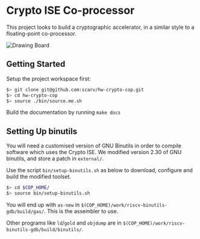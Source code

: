
# Crypto ISE Co-processor

This project looks to build a cryptographic accelerator, in a similar style
to a floating-point co-processor.

![Drawing Board](./docs/diagram/cop-block-diagram.png)

## Getting Started

Setup the project workspace first:

```sh
$> git clone git@github.com:scarv/hw-crypto-cop.git
$> cd hw-crypto-cop
$> source ./bin/source.me.sh
```

Build the documentation by running `make docs`

## Setting Up binutils

You will need a customised version of GNU Binutils in order to compile
software which uses the Crypto ISE. We modified version 2.30 of GNU
binutils, and store a patch in `external/`. 

Use the script `bin/setup-binutils.sh` as below to download, configure
and build the modified toolset.

```sh
$> cd $COP_HOME/
$> source bin/setup-binutils.sh
```

You will end up with `as-new` in 
`$(COP_HOME)/work/riscv-binutils-gdb/build/gas/`. This is the assembler to use.

Other programs like `ld`/`gold` and `objdump` are in
`$(COP_HOME)/work/riscv-binutils-gdb/build/binutils/`.
